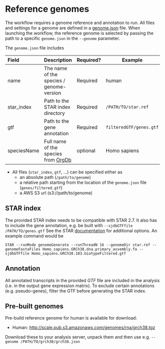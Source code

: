 # Reference genomes
The workflow requires a genome reference and annotation to run. All files and settings for a genome are defined in a [genome.json](examples/genomes.json) file. When launching the workflow, the reference genome is selected by passing the path to a specific `genome.json` in the `--genome` parameter.

The `genome.json` file includes

Field |  Description | Required? | Example
:-- | -- | -- | --
name | The name of the species / genome-version | Required | human 
star_index | Path to the STAR index directory | Required | `/PATH/TO/star.ref` 
gtf | Path to the gene annotation | Required | `filteredGTF/genes.gtf` 
speciesName | Full name of the species from [OrgDb](https://www.bioconductor.org/packages/release/BiocViews.html#___OrgDb) | optional | Homo sapiens

* All files (`star_index`, `gtf`, ...) can be specified either as
    - an absolute path (`/path/to/genome`)
    - a relative path starting from the location of the `genome.json` file (`genes/filtered.gtf`)
    - a AWS S3 url (s3://path/to/genome)

## STAR index
The provided STAR index needs to be compatible with STAR 2.7. It also has to include the gene annotation, e.g. be built with `--sjdbGTFfile /PATH/TO/genes.gtf` See the STAR [documentation](https://github.com/alexdobin/STAR/blob/master/doc/STARmanual.pdf) for additional options. An example command would be
```
STAR --runMode genomeGenerate --runThreadN 16 --genomeDir star.ref --genomeFastaFiles Homo_sapiens.GRCh38.dna.primary_assembly.fa --sjdbGTFfile Homo_sapiens.GRCh38.103.biotypeFiltered.gtf
```

## Annotation
All annotated transcripts in the provided _GTF_ file are included in the analysis (i.e. in the output gene expression matrix). To exclude certain annotations (e.g. pseudo-genes), filter the GTF before generating the STAR index.

## Pre-built genomes
Pre-build reference genome for human is available for download:
* Human: http://scale.pub.s3.amazonaws.com/genomes/rna/grch38.tgz

Download these to your analysis server, unpack them and then use e.g.
`--genome /PATH/TO/grch38/grch38.json`

